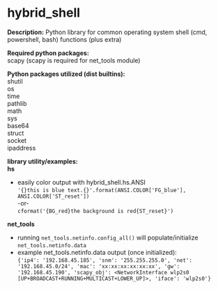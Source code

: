 # hybrid_shell
**Description:**
Python library for common operating system shell (cmd, powershell, bash) functions (plus extra)

**Required python packages:**   
scapy (scapy is required for net_tools module)

**Python packages utilized (dist builtins):**   
shutil   
os   
time   
pathlib   
math   
sys   
base64   
struct   
socket   
ipaddress   

**library utility/examples:**   
**hs**   
- easily color output with hybrid_shell.hs.ANSI   
  ```'{}this is blue text.{}'.format(ANSI.COLOR['FG_blue'], ANSI.COLOR['ST_reset'])```   
  -or-   
  ```cformat('{BG_red}the background is red{ST_reset}')```   

**net_tools**   
- running ```net_tools.netinfo.config_all()``` will populate/initialize ```net_tools.netinfo.data```
- example net_tools.netinfo.data output (once initialized):   
  ```{'ip4': '192.168.45.185', 'snm': '255.255.255.0', 'net': '192.168.45.0/24', 'mac': 'xx:xx:xx:xx:xx:xx', 'gw': '192.168.45.190', 'scapy_obj': <NetworkInterface wlp2s0 [UP+BROADCAST+RUNNING+MULTICAST+LOWER_UP]>, 'iface': 'wlp2s0'}```
